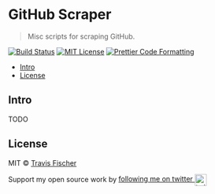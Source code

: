 # GitHub Scraper <!-- omit in toc -->

> Misc scripts for scraping GitHub.

[![Build Status](https://github.com/transitive-bullshit/github-scraper/actions/workflows/test.yml/badge.svg)](https://github.com/transitive-bullshit/github-scraper/actions/workflows/test.yml) [![MIT License](https://img.shields.io/badge/license-MIT-blue)](https://github.com/transitive-bullshit/github-scraper/blob/main/license) [![Prettier Code Formatting](https://img.shields.io/badge/code_style-prettier-brightgreen.svg)](https://prettier.io)

- [Intro](#intro)
- [License](#license)

## Intro

TODO

## License

MIT © [Travis Fischer](https://transitivebullsh.it)

Support my open source work by <a href="https://twitter.com/transitive_bs">following me on twitter <img src="https://storage.googleapis.com/saasify-assets/twitter-logo.svg" alt="twitter" height="24px" align="center"></a>
